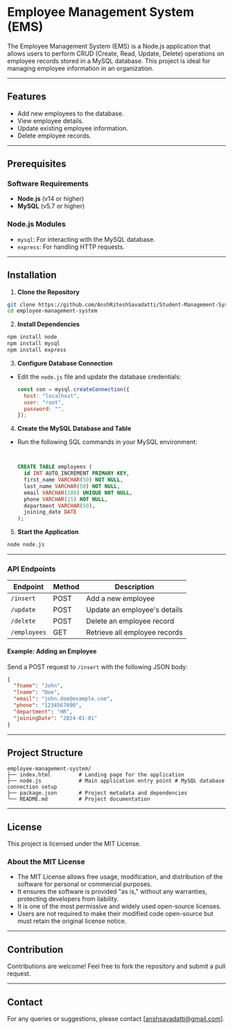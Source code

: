 # Employee Management System (EMS)

The Employee Management System (EMS) is a Node.js application that allows users to perform CRUD (Create, Read, Update, Delete) operations on employee records stored in a MySQL database. This project is ideal for managing employee information in an organization.

---

## Features

- Add new employees to the database.
- View employee details.
- Update existing employee information.
- Delete employee records.

---

## Prerequisites

### Software Requirements

- **Node.js** (v14 or higher)
- **MySQL** (v5.7 or higher)

### Node.js Modules

- `mysql`: For interacting with the MySQL database.
- `express`: For handling HTTP requests.

---

## Installation

1. **Clone the Repository**

```bash
git clone https://github.com/AnshRiteshSavadatti/Student-Management-System-Backend
cd employee-management-system
```

2. **Install Dependencies**

```bash
npm install node
npm install mysql
npm install express
```

3. **Configure Database Connection**

- Edit the `node.js` file and update the database credentials:
  ```javascript
  const con = mysql.createConnection({
    host: "localhost",
    user: "root",
    password: "",
  });
  ```

4. **Create the MySQL Database and Table**

- Run the following SQL commands in your MySQL environment:

  ```sql


  CREATE TABLE employees (
    id INT AUTO_INCREMENT PRIMARY KEY,
    first_name VARCHAR(50) NOT NULL,
    last_name VARCHAR(50) NOT NULL,
    email VARCHAR(100) UNIQUE NOT NULL,
    phone VARCHAR(15) NOT NULL,
    department VARCHAR(50),
    joining_date DATE
  );
  ```

5. **Start the Application**

```bash
node node.js
```

---

### API Endpoints

| Endpoint     | Method | Description                   |
| ------------ | ------ | ----------------------------- |
| `/insert`    | POST   | Add a new employee            |
| `/update`    | POST   | Update an employee's details  |
| `/delete`    | POST   | Delete an employee record     |
| `/employees` | GET    | Retrieve all employee records |

#### Example: Adding an Employee

Send a POST request to `/insert` with the following JSON body:

```json
{
  "fname": "John",
  "lname": "Doe",
  "email": "john.doe@example.com",
  "phone": "1234567890",
  "department": "HR",
  "joiningDate": "2024-01-01"
}
```

---

## Project Structure

```
employee-management-system/
├── index.html         # Landing page for the application
├── node.js            # Main application entry point # MySQL database connection setup
├── package.json       # Project metadata and dependencies
└── README.md          # Project documentation
```

---

## License

This project is licensed under the MIT License.

### About the MIT License

- The MIT License allows free usage, modification, and distribution of the software for personal or commercial purposes.
- It ensures the software is provided "as is," without any warranties, protecting developers from liability.
- It is one of the most permissive and widely used open-source licenses.
- Users are not required to make their modified code open-source but must retain the original license notice.

---

## Contribution

Contributions are welcome! Feel free to fork the repository and submit a pull request.

---

## Contact

For any queries or suggestions, please contact [anshsavadatti@gmail.com].
